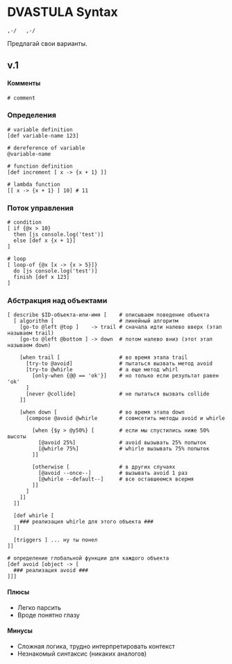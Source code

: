 # DVASTULA Syntax

`,-/   ,-/`

Предлагай свои варианты.

## v.1

#### Комменты
```
# comment
```

### Определения
```
# variable definition
[def variable-name 123]

# dereference of variable
@variable-name

# function definition
[def increment [ x -> {x + 1} ]]

# lambda function
[[ x -> {x + 1} ] 10] # 11
```

### Поток управления
```
# condition
[ if {@x > 10}
  then [js console.log('test')]
  else [def x {x + 1}]
]

# loop
[ loop-of {@x [x -> {x > 5}]}
  do [js console.log('test')]
  finish [def x 123]
]
```

### Абстракция над объектами
```
[ describe $ID-объекта-или-имя [    # описываем поведение объекта
  [ algorithm [                     # линейный алгоритм
    [go-to @left @top ]    -> trail # сначала идти налево вверх (этап называем trail)
    [go-to @left @bottom ] -> down  # потом налево вниз (этот этап называем down)

    [when trail [                   # во время этапа trail
      [try-to @avoid]               # пытаться вызвать метод avoid
      [try-to @whirle               # а еще метод whirl
        [only-when {@@ == 'ok'}]    # но только если результат равен 'ok'
      ]
      [never @collide]              # не пытаться вызвать collide
    ]]

    [when down [                    # во время этапа down
      [compose @avoid @whirle       # совмсетить методы avoid и whirle

        [when {$y > @y50%} [        # если мы спустились ниже 50% высоты
          [@avoid 25%]              # avoid вызывать 25% попыток
          [@whirle 75%]             # whirle вызывать 75% попыток
        ]]

        [otherwise [                # в других случаях
          [@avoid --once--]         # вызывать avoid 1 раз
          [@whirle --default--]     # все оставшеемся всермя
        ]]
      ]
    ]]
  ]]

  [def whirle [
    ### реализация whirle для этого объекта ###
  ]]

  [triggers ] ... ну ты понел
]]

# определение глобальной функции для каждого объекта
[def avoid [object -> [
  ### реализация avoid ###
]]]

```

#### Плюсы
 - Легко парсить
 - Вроде понятно глазу

#### Минусы
 - Сложная логика, трудно интерпретировать контекст
 - Незнакомый синтаксис (никаких аналогов)
